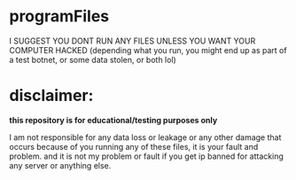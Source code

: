 # programFiles
I SUGGEST YOU DONT RUN ANY FILES UNLESS YOU WANT YOUR COMPUTER HACKED (depending what you run, you might end up as part of a test botnet, or some data stolen, or both lol)

# disclaimer:
**this repository is for educational/testing purposes only**

I am not responsible for any data loss or leakage or any other damage that occurs because of you running any of these files, it is your fault and problem.
and it is not my problem or fault if you get ip banned for attacking any server or anything else.
